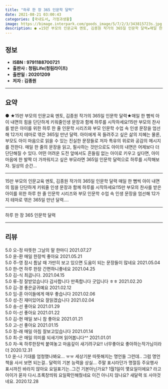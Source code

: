 ```yaml
---
title: "하루 한 장 365 인문학 달력"
date: 2021-08-21 03:00:43
categories: [국내도서, 가정과생활]
image: https://bimage.interpark.com/goods_image/5/7/2/3/343815723s.jpg
description: ● ★15만 부모의 인문교육 멘토, 김종원 작가의 365일 인문학 달력★매일 한 뼘씩 아이 내면의 힘을 단단하게 키워줄인생 문장과 함께 하루를 시작하세요!15만 부모의 찬사를 받은 아이를 위한 하루 한 줄 인문학 시리즈와 부모 인문학 수업 속 인생 문장을 엄선해 12가지 테마로 엮은
---
```


## **정보**

- **ISBN : 9791188700721**
- **출판사 : 청림Life(청림라이프)**
- **출판일 : 20201209**
- **저자 : 김종원**

------



## **요약**

●  ★15만 부모의 인문교육 멘토, 김종원 작가의 365일 인문학 달력★매일 한 뼘씩 아이 내면의 힘을 단단하게 키워줄인생 문장과 함께 하루를 시작하세요!15만 부모의 찬사를 받은 아이를 위한 하루 한 줄 인문학 시리즈와 부모 인문학 수업 속 인생 문장을 엄선해 12가지 테마로 엮은 365일 만년 달력. 아이에게 꼭 들려주고 싶은 삶의 지혜는 물론, 부모도 아이 마음으로 읽을 수 있는 진실한 문장들로 저자 특유의 위로와 공감의 메시지를 전한다. 매일 한 줄의 문장을 읽고, 필사하는 것만으로도 아이의 내면은 어제보다 더 단단해질 수 있다. 어떤 어려운 도전 앞에서도 흔들림 없는 아이로 키우고 싶다면, 아이 마음에 한 발짝 더 가까워지고 싶은 부모라면 365일 인문학 달력으로 하루를 시작해보자. 일상의 순간...

------

15만 부모의 인문교육 멘토, 김종원 작가의 365일 인문학 달력
매일 한 뼘씩 아이 내면의 힘을 단단하게 키워줄
인생 문장과 함께 하루를 시작하세요!15만 부모의 찬사를 받은 아이를 위한 하루 한 줄 인문학 시리즈와 부모 인문학 수업 속 인생 문장을 엄선해 12가지 테마로 엮은 365일 만년 달력.... 

------


하루 한 장 365 인문학 달력 

------


## **리뷰** 

5.0 오-정 따뜻한 그날의 말 한마디 2021.07.27 <br/>5.0 윤-환 매일 한장씩 좋아요 2021.05.21 <br/>5.0 주-영 잠시 틈날 때 가만히 보고 있으면 도움이 되는 문장들이 많네요 2021.05.04 <br/>5.0 한-연 하루 한장 간편하니좋네요 2021.04.25 <br/>5.0 김-식 최곱니다. 2021.04.15 <br/>5.0 류-정 잘받았습니다 감사합니다 만족합니다 굿입니다 ㅎㅎ  2021.02.20 <br/>5.0 김-경 좋은글귀예요 2021.02.12 <br/>5.0 임-훈 아이들에게 매우 좋습니다 2021.02.06 <br/>5.0 성-진 재미있어요 잘읽겠습니다 2021.02.04 <br/>5.0 송-선 좋아요 2021.01.29 <br/>5.0 이-선 좋아요 2021.01.22 <br/>5.0 김-현 매일 보니 참 좋아요 2021.01.21 <br/>5.0 고-선 좋아요 2021.01.15 <br/>5.0 정-래 매일 아침 잘보고있습니다 2021.01.14 <br/>5.0 최-은 매일 의미를 되새기며 읽어봅니다^^ 2021.01.01 <br/>5.0 차-옥 하루한장씩 붙여놓고 마음깊이 새기려구요!!
너무좋아요 좋아하는작가님이라 더 2020.12.31 <br/>1.0 윤-나 기대를 엄청했나봐요... ㅠㅠ 세상기분 따뜻해지는 명언들 그런데.. 그럼 명언책을 사서 보면 되는걸.. 달력의 기본 능력을 상실...
주말 표시라던가 명절등 주요행사 표시까진 바라지 않아요 요일표기는..그건 기본아닌가요? 1월1일이 몇요일이에요? 라고 아이가 묻자 다시.초록창띄워 요일확인해줬네요 
이건 아니지 않나요? 새달력 또 사야것네요. 2020.12.28 <br/>
